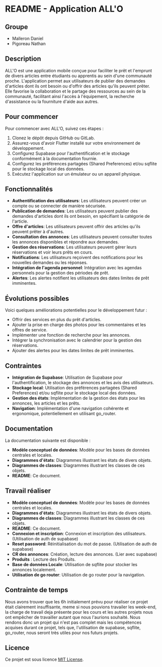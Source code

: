 # README - Application ALL'O

## Groupe
- Malleron Daniel
- Pigoreau Nathan

## Description
ALL'O est une application mobile conçue pour faciliter le prêt et l'emprunt de divers articles entre étudiants ou apprentis au sein d'une communauté proche. L'application permet aux utilisateurs de publier des demandes d'articles dont ils ont besoin ou d'offrir des articles qu'ils peuvent prêter. Elle favorise la collaboration et le partage des ressources au sein de la communauté, facilitant ainsi l'accès à l'équipement, la recherche d'assistance ou la fourniture d'aide aux autres.

## Pour commencer
Pour commencer avec ALL'O, suivez ces étapes :

1. Clonez le dépôt depuis GitHub ou GitLab.
2. Assurez-vous d'avoir Flutter installé sur votre environnement de développement.
3. Configurez Supabase pour l'authentification et le stockage conformément à la documentation fournie.
4. Configurez les préférences partagées (Shared Preferences) et/ou sqflite pour le stockage local des données.
5. Exécutez l'application sur un émulateur ou un appareil physique.

## Fonctionnalités
- **Authentification des utilisateurs**: Les utilisateurs peuvent créer un compte ou se connecter de manière sécurisée.
- **Publication de demandes**: Les utilisateurs peuvent publier des demandes d'articles dont ils ont besoin, en spécifiant la catégorie de l'article.
- **Offre d'articles**: Les utilisateurs peuvent offrir des articles qu'ils peuvent prêter à d'autres.
- **Consultation des annonces**: Les utilisateurs peuvent consulter toutes les annonces disponibles et répondre aux demandes.
- **Gestion des réservations**: Les utilisateurs peuvent gérer leurs réservations et voir leurs prêts en cours.
- **Notifications**: Les utilisateurs reçoivent des notifications pour les nouvelles demandes ou les réponses.
- **Intégration de l'agenda personnel**: Intégration avec les agendas personnels pour la gestion des périodes de prêt.
- **Alertes**: Les alertes notifient les utilisateurs des dates limites de prêt imminentes.

## Évolutions possibles
Voici quelques améliorations potentielles pour le développement futur :

- Offrir des services en plus du prêt d'articles.
- Ajouter la prise en charge des photos pour les commentaires et les offres de service.
- Implémenter une fonction de recherche pour les annonces.
- Intégrer la synchronisation avec le calendrier pour la gestion des réservations.
- Ajouter des alertes pour les dates limites de prêt imminentes.

## Contraintes
- **Intégration de Supabase**: Utilisation de Supabase pour l'authentification, le stockage des annonces et les avis des utilisateurs.
- **Stockage local**: Utilisation des préférences partagées (Shared Preferences) et/ou sqflite pour le stockage local des données.
- **Gestion des états**: Implémentation de la gestion des états pour les annonces, les articles et les prêts.
- **Navigation**: Implémentation d'une navigation cohérente et ergonomique, potentiellement en utilisant go_router.

## Documentation
La documentation suivante est disponible :

- **Modèle conceptuel de données**: Modèle pour les bases de données centrales et locales.
- **Diagrammes d'états**: Diagrammes illustrant les états de divers objets.
- **Diagrammes de classes**: Diagrammes illustrant les classes de ces objets.
- **README**: Ce document.

## Travail réaliser

- **Modèle conceptuel de données**: Modèle pour les bases de données centrales et locales.
- **Diagrammes d'états**: Diagrammes illustrant les états de divers objets.
- **Diagrammes de classes**: Diagrammes illustrant les classes de ces objets.
- **README**: Ce document.
- **Connexion et inscription**: Connexion et inscription des utilisateurs. (Utilisation de auth de supabase)
- **Reset password**: Réinitialisation du mot de passe. (Utilisation de auth de supabase)
- **CR des annonces**: Création, lecture des annonces. (Lier avec supabase)
- **Produits** : Lecture des Produits.
- **Base de données Locale**: Utilisation de sqflite pour stocker les annonces localement.
- **Utilisation de go router**: Utilisation de go router pour la navigation.

## Contrainte de temps
Nous avons trouver que les 6h initialement prévu pour réaliser ce projet était clairement insuffisante, meme si nous pouvions travailer les week-end, la charge de travail deja présente pour les cours et les autres projets nous ont empêcher de travailler  autant que nous l'aurions souhaité. Nous rendons donc un projet qui n'est pas complet mais les compétences acquises durant ce projet, tels que, l'utilisation de supabase, sqflite, go_router, nous seront très utiles pour nos futurs projets.

## Licence
Ce projet est sous licence [MIT License](LICENSE).
